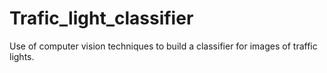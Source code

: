 # Trafic_light_classifier
Use of computer vision techniques to build a classifier for images of traffic lights.
